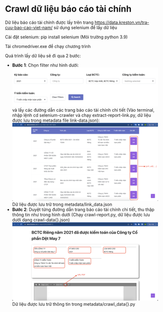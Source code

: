 # Crawl dữ liệu báo cáo tài chính

Dữ liệu báo cáo tài chính được lấy trên trang https://data.kreston.vn/tra-cuu-bao-cao-viet-nam/ sử dụng selenium để lấy dữ liệu

Cài đặt selenium: pip install selenium (Môi trường python 3.9)

Tải chromedriver.exe để chạy chương trình

Quá trình lấy dữ liệu sẽ đi qua 2 bước:
- **Bước 1**: Chọn filter như hình dưới:\
![filter](selenium-crawler/image/filter.png)\
và lấy các đường dẫn các trang báo cáo tài chính chi tiết (Vào terminal, nhập lệnh cd selenium-crawler và chạy extract-report-link.py, dữ liệu được lưu trong metadata file link-data.json):\
![list](selenium-crawler/image/list.png)\
Dữ liệu được lưu trữ trong metadata/link_data.json
- **Bước 2**: Duyệt từng đường dẫn trang báo cáo tài chính chi tiết, thu thập thông tin như trong hình dưới (Chạy crawl-report.py, dữ liệu được lưu dưới dạng crawl-data{}.json)\
![detail](selenium-crawler/image/detail.png)\
Dữ liệu được lưu trữ thông tin trong metadata/crawl_data{}.py
